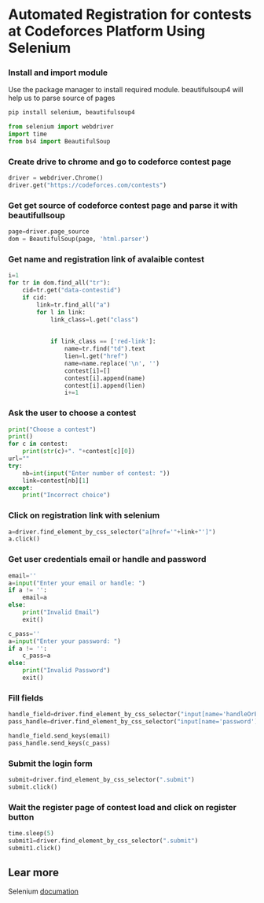 # Automated Registration for contests at Codeforces Platform Using Selenium


### Install and import module

Use the package manager to install required module.
beautifulsoup4 will help us to parse source of pages
```bash
pip install selenium, beautifulsoup4
```
```python
from selenium import webdriver
import time
from bs4 import BeautifulSoup
```
### Create drive to chrome and go to codeforce contest page

```python
driver = webdriver.Chrome()
driver.get("https://codeforces.com/contests")
```

### Get get source of codeforce contest page and parse it with beautifullsoup

```python
page=driver.page_source
dom = BeautifulSoup(page, 'html.parser')
```
### Get name and registration link of avalaible contest
```python
i=1
for tr in dom.find_all("tr"):
    cid=tr.get("data-contestid")
    if cid:
        link=tr.find_all("a")
        for l in link:
            link_class=l.get("class")
            
            
            if link_class == ['red-link']:
                name=tr.find("td").text
                lien=l.get("href")
                name=name.replace('\n', '')
                contest[i]=[]
                contest[i].append(name)
                contest[i].append(lien)
                i+=1

```
### Ask the user to choose a contest
```python
print("Choose a contest")
print()
for c in contest:
    print(str(c)+". "+contest[c][0])
url=""
try:
    nb=int(input("Enter number of contest: "))
    link=contest[nb][1]
except:
    print("Incorrect choice")
```
### Click on registration link with selenium
```python
a=driver.find_element_by_css_selector("a[href='"+link+"']")
a.click()
```

### Get user credentials email or handle and password
```python
email=''
a=input("Enter your email or handle: ")
if a != '':
    email=a
else:
    print("Invalid Email")
    exit()

c_pass=''
a=input("Enter your password: ")
if a != '':
    c_pass=a
else:
    print("Invalid Password")
    exit()
```

### Fill fields
```python
handle_field=driver.find_element_by_css_selector("input[name='handleOrEmail']")
pass_handle=driver.find_element_by_css_selector("input[name='password']")

handle_field.send_keys(email)
pass_handle.send_keys(c_pass)
```
### Submit the login form 
```python
submit=driver.find_element_by_css_selector(".submit")
submit.click()
```
### Wait the register page of contest load and click on register button
```python
time.sleep(5)
submit1=driver.find_element_by_css_selector(".submit")
submit1.click()
```

## Lear more
Selenium [documation](https://selenium-python.readthedocs.io/getting-started.html)
